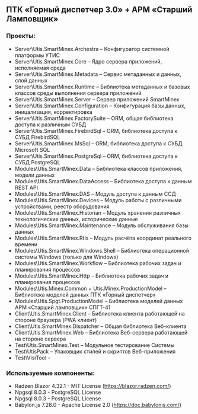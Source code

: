 ## ПТК «Горный диспетчер 3.0» + АРМ «Старший Ламповщик»

### Проекты:

* Server\Utis.SmartMinex.Archestra – Конфигуратор системной платформы УТИС
* Server\Utis.SmartMinex.Core – Ядро сервера приложений, исполняемая среда
* Server\Utis.SmartMinex.Metadata – Сервис метаданных и данных, слой данных
* Server\Utis.SmartMinex.Runtime – Библиотека метаданных и базовых классов среды выполнения сервера приложений
* Server\Utis.SmartMinex.Server – Сервер приложений SmartMinex
* Server\Utis.SmartMinex.Configuration – Конфигурация базы данных, иницализация, корректировка
* Server\Utis.SmartMinex.FactorySuite – ORM, общая библиотека доступа к различным СУБД
* Server\Utis.SmartMinex.FirebirdSql – ORM, библиотека доступа к СУБД FirebirdSQL
* Server\Utis.SmartMinex.MsSql – ORM, библиотека доступа к СУБД Microsoft SQL
* Server\Utis.SmartMinex.PostgreSql – ORM, библиотека доступа к СУБД PostgreSQL
* Modules\Utis.SmartMinex.Data – Библиотека классов приложения, модели данных
* Modules\Utis.SmartMinex.DataAccess – Библиотека доступа к данным REST API
* Modules\Utis.SmartMinex.DAS – Модуль доступа к данным ССД
* Modules\Utis.SmartMinex.Devices – Модуль работы с различными устройствами, реестр оборудования
* Modules\Utis.SmartMinex.Historian – Модуль хранения различных технологических данных, исторические данные
* Modules\Utis.SmartMinex.Maintenance – Модуль обслуживания базы данных
* Modules\Utis.SmartMinex.Rtls – Модуль расчёта координат реального времени
* Modules\Utis.SmartMinex.Windows.Shell – Библиотека операционной системы Windows (только для Windows)
* Modules\Utis.SmartMinex.Workflow – Библиотека рабочих задач и планирования процессов
* Modules\Utis.SmartMinex.Http – Библиотека рабочих задач и планирования процессов
* Modules\Utis.Minex.Common + Utis.Minex.ProductionModel – Библиотека моделей данных ПТК «Горный диспетчер»
* Modules\Utis.Spgt.ProductionModel – Библиотека моделей данных АРМ «Старший ламповщик» СПГТ-41
* Client\Utis.SmartMinex.Client – Библиотека клиента работающей на стороне браузера (PWA клиент)
* Client\Utis.SmartMinex.Dispatcher – Общая библиотека Веб-клиента
* Client\Utis.SmartMinex.Web – Библиотека Веб-сервера работающей на стороне сервера
* Test\Utis.SmartMinex.Test – Модульное тестирование Системы
* Test\UtisPack – Упаковщик стилей и скриптов Веб-приложения
* Test\VisiTool – 

### Используемые компоненты:

* Radzen.Blazor 4.32.1 - MIT License (https://blazor.radzen.com/)
* Npgsql 8.0.3 - PostgreSQL License
* Npgsql 8.0.3 - PostgreSQL License
* Babylon.js 7.28.0 - Apache License 2.0 (https://doc.babylonjs.com/)